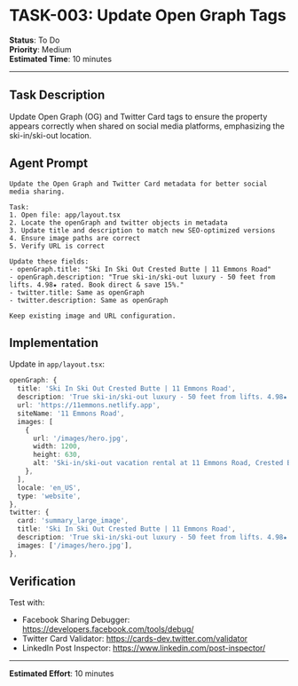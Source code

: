 # TASK-003: Update Open Graph Tags

**Status**: To Do  
**Priority**: Medium  
**Estimated Time**: 10 minutes

---

## Task Description

Update Open Graph (OG) and Twitter Card tags to ensure the property appears correctly when shared on social media platforms, emphasizing the ski-in/ski-out location.

## Agent Prompt

```
Update the Open Graph and Twitter Card metadata for better social media sharing.

Task:
1. Open file: app/layout.tsx
2. Locate the openGraph and twitter objects in metadata
3. Update title and description to match new SEO-optimized versions
4. Ensure image paths are correct
5. Verify URL is correct

Update these fields:
- openGraph.title: "Ski In Ski Out Crested Butte | 11 Emmons Road"
- openGraph.description: "True ski-in/ski-out luxury - 50 feet from lifts. 4.98★ rated. Book direct & save 15%."
- twitter.title: Same as openGraph
- twitter.description: Same as openGraph

Keep existing image and URL configuration.
```

## Implementation

Update in `app/layout.tsx`:

```typescript
openGraph: {
  title: 'Ski In Ski Out Crested Butte | 11 Emmons Road',
  description: 'True ski-in/ski-out luxury - 50 feet from lifts. 4.98★ rated. Book direct & save 15%.',
  url: 'https://11emmons.netlify.app',
  siteName: '11 Emmons Road',
  images: [
    {
      url: '/images/hero.jpg',
      width: 1200,
      height: 630,
      alt: 'Ski-in/ski-out vacation rental at 11 Emmons Road, Crested Butte',
    },
  ],
  locale: 'en_US',
  type: 'website',
},
twitter: {
  card: 'summary_large_image',
  title: 'Ski In Ski Out Crested Butte | 11 Emmons Road',
  description: 'True ski-in/ski-out luxury - 50 feet from lifts. 4.98★ rated. Book direct & save 15%.',
  images: ['/images/hero.jpg'],
},
```

## Verification

Test with:

- Facebook Sharing Debugger: https://developers.facebook.com/tools/debug/
- Twitter Card Validator: https://cards-dev.twitter.com/validator
- LinkedIn Post Inspector: https://www.linkedin.com/post-inspector/

---

**Estimated Effort**: 10 minutes
